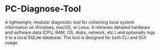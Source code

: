# PC-Diagnose-Tool
A lightweight, modular diagnostic tool for collecting local system information on Windows, macOS, or Linux. It retrieves detailed hardware and software data (CPU, RAM, OS, disks, network, etc.) and optionally logs it to a local SQLite database. The tool is designed for both CLI and GUI usage.
